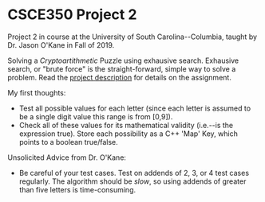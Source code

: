 # CSCE350 Project 2
Project 2 in course at the University of South Carolina--Columbia, taught by Dr. Jason O'Kane in Fall of 2019.

Solving a _Cryptoartithmetic_ Puzzle using exhausive search. Exhausive search, or "brute force" is the straight-forward, simple way to solve a problem.
Read the [project description](https://cse.sc.edu/~jokane/teaching/350/project2.pdf) for details on the assignment. 

My first thoughts:
 * Test all possible values for each letter (since each letter is assumed to be a single digit value this range is from [0,9]).
 * Check all of these values for its mathematical validity (i.e.--is the expression true). Store each possibility as a C++ 'Map' Key, which points to a boolean true/false.

Unsolicited Advice from Dr. O'Kane:
 * Be careful of your test cases. Test on addends of 2, 3, or 4 test cases regularly. The algorithm should be _slow_, so using addends of greater than five letters is time-consuming.
 
